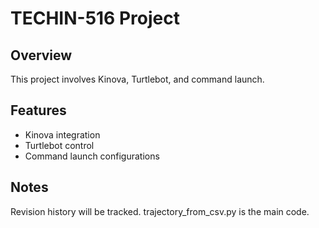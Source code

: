 # TECHIN-516 Project
## Overview
This project involves Kinova, Turtlebot, and command launch.
## Features
- Kinova integration
- Turtlebot control
- Command launch configurations
## Notes
Revision history will be tracked.
trajectory_from_csv.py is the main code.
